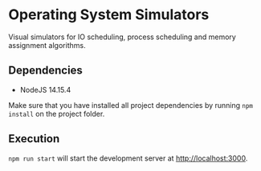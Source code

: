 # Operating System Simulators
Visual simulators for IO scheduling, process scheduling and memory assignment algorithms.

## Dependencies
- NodeJS 14.15.4

Make sure that you have installed all project dependencies by running `npm install` on the project folder.

## Execution
`npm run start` will start the development server at [http://localhost:3000](http://localhost:3000).